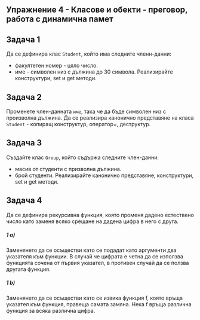 ## Упражнение 4 - Класове и обекти - преговор, работа с динамична памет

## Задача 1
Да се дефинира клас ```Student```, който има следните членн-данни:
- факултетен номер - цяло число.
- име - символен низ с дължина до 30 символа.
Реализирайте конструктури, set и get методи.

## Задача 2

Променете член-данната ```име```, така че да бъде символен низ с произволна дължина.
Да се реализира канонично представяне на класа ```Student``` - копиращ конструктур, оператор=, деструктур.

## Задача 3
Създайте клас ```Group```, който съдържа следните член-данни:
- масив от студенти с призволна дължина.
- брой студенти.
Реализирайте канонично представяне, конструктури, set и get методи.

## Задача 4

Да се дефинира рекурсивна функция, която променя дадено естествено число като заменя всяко срещане на дадена цифра в него
с друга.

##### 1 a)
Заменянето да се осъществи като се подадат като аргументи два указателя към функции. В случай че цифрата е четна да се използва функцията сочена от първия указател, в противен случай да се ползва другата функция.

##### 1 b)
Заменянето да се осъществи като се извика функция f, която връща указател към функция, правеща самата замяна.
Нека f връща различна функция за всяка различна цифра.